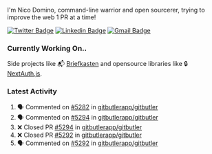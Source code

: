 
I'm Nico Domino, command-line warrior and open sourcerer, trying to improve the web 1 PR at a time!

[![Twitter Badge](https://img.shields.io/badge/-@ndom91-1ca0f1?style=flat-square&labelColor=1ca0f1&logo=twitter&logoColor=white&link=https://twitter.com/ndom91)](https://twitter.com/ndom91) [![Linkedin Badge](https://img.shields.io/badge/-ndom91-blue?style=flat-square&logo=Linkedin&logoColor=white&link=https://www.linkedin.com/in/ndom91/)](https://www.linkedin.com/in/ndom91/) [![Gmail Badge](https://img.shields.io/badge/-yo@ndo.dev-c14438?style=flat-square&logo=mail.ru&logoColor=white&link=mailto:yo@ndo.dev)](mailto:yo@ndo.dev)

### Currently Working On..

Side projects like 📬 [Briefkasten](https://briefkastenhq.com) and opensource libraries like 🔒 [NextAuth.js](https://github.com/nextauthjs/next-auth).

<!--START_SECTION_PROFILE_VIEWS:readme-info-->
<!--END_SECTION_PROFILE_VIEWS:readme-info-->

<!--START_SECTION_DAILY_COMMIT:readme-info-->
<!--END_SECTION_DAILY_COMMIT:readme-info-->

<!--START_SECTION_WEEKLY_COMMIT:readme-info-->
<!--END_SECTION_WEEKLY_COMMIT:readme-info-->

### Latest Activity

<!--START_SECTION:activity-->
1. 🗣 Commented on [#5282](https://github.com/gitbutlerapp/gitbutler/issues/5282#issuecomment-2435141919) in [gitbutlerapp/gitbutler](https://github.com/gitbutlerapp/gitbutler)
2. 🗣 Commented on [#5294](https://github.com/gitbutlerapp/gitbutler/pull/5294#issuecomment-2435021487) in [gitbutlerapp/gitbutler](https://github.com/gitbutlerapp/gitbutler)
3. ❌ Closed PR [#5294](https://github.com/gitbutlerapp/gitbutler/pull/5294) in [gitbutlerapp/gitbutler](https://github.com/gitbutlerapp/gitbutler)
4. ❌ Closed PR [#5292](https://github.com/gitbutlerapp/gitbutler/pull/5292) in [gitbutlerapp/gitbutler](https://github.com/gitbutlerapp/gitbutler)
5. 🗣 Commented on [#5292](https://github.com/gitbutlerapp/gitbutler/pull/5292#issuecomment-2435020698) in [gitbutlerapp/gitbutler](https://github.com/gitbutlerapp/gitbutler)
<!--END_SECTION:activity-->
